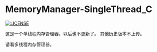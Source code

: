 # MemoryManager-SingleThread_C

[![LICENSE](https://img.shields.io/badge/license-Anti%20996-blue.svg)](https://github.com/996icu/996.ICU/blob/master/LICENSE)

这是一个单线程内存管理器，以后也不更新了。
其他历史版本不上传。

请看多线程内存管理器。
